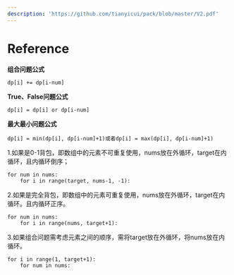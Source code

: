```yaml
---
description: 'https://github.com/tianyicui/pack/blob/master/V2.pdf'
---
```


# Reference

**组合问题公式**

```text
dp[i] += dp[i-num] 
```

**True、False问题公式**

```text
dp[i] = dp[i] or dp[i-num]
```

**最大最小问题公式**

```text
dp[i] = min(dp[i], dp[i-num]+1)或者dp[i] = max(dp[i], dp[i-num]+1)
```

1.如果是0-1背包，即数组中的元素不可重复使用，nums放在外循环，target在内循环，且内循环倒序；

```text
for num in nums: 
    for i in range(target, nums-1, -1):
```

2.如果是完全背包，即数组中的元素可重复使用，nums放在外循环，target在内循环。且内循环正序。

```text
for num in nums: 
    for i in range(nums, target+1): 
```

3.如果组合问题需考虑元素之间的顺序，需将target放在外循环，将nums放在内循环。

```text
for i in range(1, target+1): 
    for num in nums:
```

